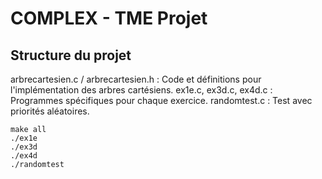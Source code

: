  # COMPLEX - TME Projet
 ## Structure du projet
arbrecartesien.c / arbrecartesien.h : Code et définitions pour l'implémentation des arbres cartésiens.
ex1e.c, ex3d.c, ex4d.c : Programmes spécifiques pour chaque exercice.
randomtest.c : Test avec priorités aléatoires.

    make all
    ./ex1e
    ./ex3d
    ./ex4d
    ./randomtest